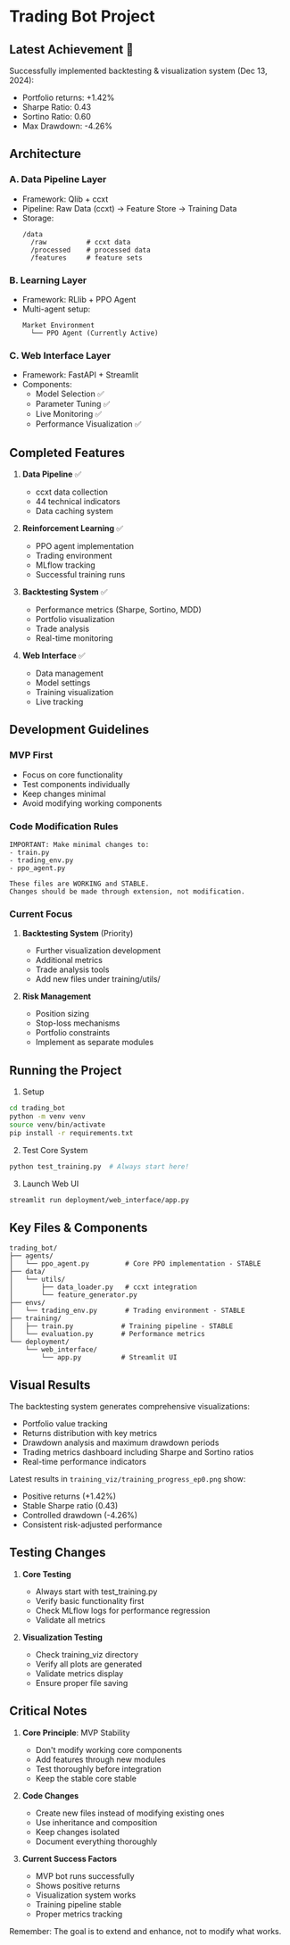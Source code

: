 # Trading Bot Project

## Latest Achievement 🎯

Successfully implemented backtesting & visualization system (Dec 13, 2024):
- Portfolio returns: +1.42%
- Sharpe Ratio: 0.43
- Sortino Ratio: 0.60
- Max Drawdown: -4.26%

## Architecture

### A. Data Pipeline Layer
- Framework: Qlib + ccxt
- Pipeline: Raw Data (ccxt) → Feature Store → Training Data
- Storage:
  ```
  /data
    /raw          # ccxt data
    /processed    # processed data
    /features     # feature sets
  ```

### B. Learning Layer
- Framework: RLlib + PPO Agent
- Multi-agent setup:
  ```
  Market Environment
    └── PPO Agent (Currently Active)
  ```

### C. Web Interface Layer
- Framework: FastAPI + Streamlit
- Components:
  - Model Selection ✅
  - Parameter Tuning ✅
  - Live Monitoring ✅
  - Performance Visualization ✅

## Completed Features

1. **Data Pipeline** ✅
   - ccxt data collection
   - 44 technical indicators
   - Data caching system

2. **Reinforcement Learning** ✅
   - PPO agent implementation
   - Trading environment
   - MLflow tracking
   - Successful training runs

3. **Backtesting System** ✅
   - Performance metrics (Sharpe, Sortino, MDD)
   - Portfolio visualization
   - Trade analysis
   - Real-time monitoring

4. **Web Interface** ✅
   - Data management
   - Model settings
   - Training visualization
   - Live tracking

## Development Guidelines

### MVP First
- Focus on core functionality
- Test components individually
- Keep changes minimal
- Avoid modifying working components

### Code Modification Rules
```
IMPORTANT: Make minimal changes to:
- train.py
- trading_env.py
- ppo_agent.py

These files are WORKING and STABLE.
Changes should be made through extension, not modification.
```

### Current Focus
1. **Backtesting System** (Priority)
   - Further visualization development
   - Additional metrics
   - Trade analysis tools
   - Add new files under training/utils/

2. **Risk Management**
   - Position sizing
   - Stop-loss mechanisms
   - Portfolio constraints
   - Implement as separate modules

## Running the Project

1. Setup
```bash
cd trading_bot
python -m venv venv
source venv/bin/activate
pip install -r requirements.txt
```

2. Test Core System
```bash
python test_training.py  # Always start here!
```

3. Launch Web UI
```bash
streamlit run deployment/web_interface/app.py
```

## Key Files & Components

```
trading_bot/
├── agents/
│   └── ppo_agent.py         # Core PPO implementation - STABLE
├── data/
│   └── utils/
│       ├── data_loader.py   # ccxt integration
│       └── feature_generator.py
├── envs/
│   └── trading_env.py       # Trading environment - STABLE
├── training/
│   ├── train.py            # Training pipeline - STABLE
│   └── evaluation.py       # Performance metrics
└── deployment/
    └── web_interface/
        └── app.py          # Streamlit UI
```

## Visual Results

The backtesting system generates comprehensive visualizations:
- Portfolio value tracking
- Returns distribution with key metrics
- Drawdown analysis and maximum drawdown periods
- Trading metrics dashboard including Sharpe and Sortino ratios
- Real-time performance indicators

Latest results in `training_viz/training_progress_ep0.png` show:
- Positive returns (+1.42%)
- Stable Sharpe ratio (0.43)
- Controlled drawdown (-4.26%)
- Consistent risk-adjusted performance

## Testing Changes

1. **Core Testing**
   - Always start with test_training.py
   - Verify basic functionality first
   - Check MLflow logs for performance regression
   - Validate all metrics

2. **Visualization Testing**
   - Check training_viz directory
   - Verify all plots are generated
   - Validate metrics display
   - Ensure proper file saving

## Critical Notes

1. **Core Principle**: MVP Stability
   - Don't modify working core components
   - Add features through new modules
   - Test thoroughly before integration
   - Keep the stable core stable

2. **Code Changes**
   - Create new files instead of modifying existing ones
   - Use inheritance and composition
   - Keep changes isolated
   - Document everything thoroughly

3. **Current Success Factors**
   - MVP bot runs successfully
   - Shows positive returns
   - Visualization system works
   - Training pipeline stable
   - Proper metrics tracking

Remember: The goal is to extend and enhance, not to modify what works.